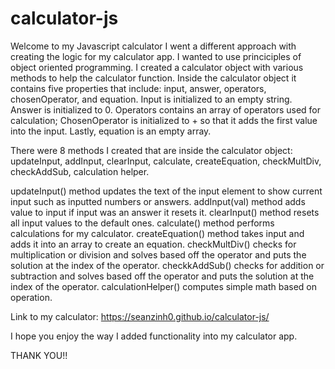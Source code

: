 # calculator-js
Welcome to my Javascript calculator
I went a different approach with creating the logic for my calculator app.
I wanted to use princiciples of object oriented programming.
I created a calculator object with various methods to help the calculator function.
Inside the calculator object it contains five properties that include:
input, answer, operators, chosenOperator, and equation.
Input is initialized to an empty string. Answer is initialized to 0. Operators contains an array of operators used for calculation;
ChosenOperator is initialized to + so that it adds the first value into the input. Lastly, equation is an empty array.

There were 8 methods I created that are inside the calculator object: updateInput, addInput, clearInput, calculate, createEquation, checkMultDiv, checkAddSub, calculation helper.

updateInput() method updates the text of the input element to show current input such as inputted numbers or answers.
addInput(val) method adds value to input if input was an answer it resets it.
clearInput() method resets all input values to the default ones.
calculate() method performs calculations for my calculator.
createEquation() method takes input and adds it into an array to create an equation.
checkMultDiv() checks for multiplication or division and solves based off the operator and puts the solution at the index of the operator.
checkkAddSub() checks for addition or subtraction and solves based off the operator and puts the solution at the index of the operator.
calculationHelper() computes simple math based on operation.

Link to my calculator: https://seanzinh0.github.io/calculator-js/

I hope you enjoy the way I added functionality into my calculator app.

THANK YOU!!
